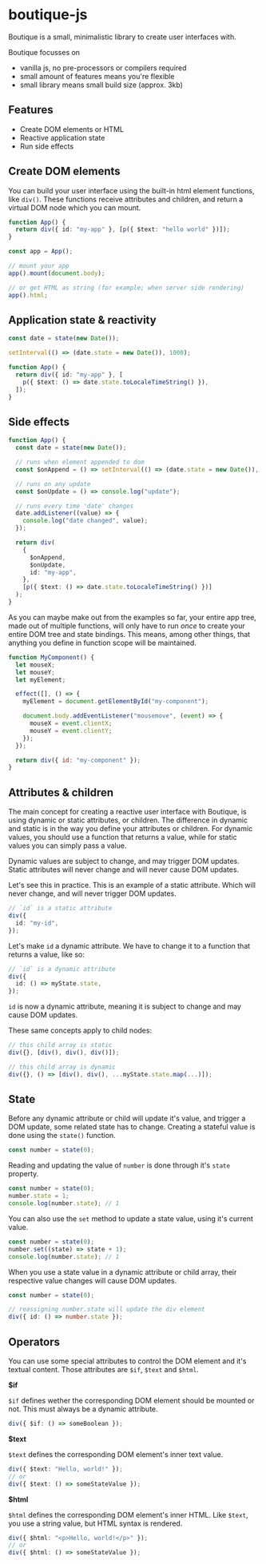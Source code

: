 # boutique-js

Boutique is a small, minimalistic library to create user interfaces with.

Boutique focusses on

- vanilla js, no pre-processors or compilers required
- small amount of features means you're flexible
- small library means small build size (approx. 3kb)

## Features

- Create DOM elements or HTML
- Reactive application state
- Run side effects

## Create DOM elements

You can build your user interface using the built-in html element functions, like `div()`. These functions receive attributes and children, and return a virtual DOM node which you can mount.

```ts
function App() {
  return div({ id: "my-app" }, [p({ $text: "hello world" })]);
}

const app = App();

// mount your app
app().mount(document.body);

// or get HTML as string (for example; when server side rendering)
app().html;
```

## Application state & reactivity

```ts
const date = state(new Date());

setInterval(() => (date.state = new Date()), 1000);

function App() {
  return div({ id: "my-app" }, [
    p({ $text: () => date.state.toLocaleTimeString() }),
  ]);
}
```

## Side effects

```ts
function App() {
  const date = state(new Date());

  // runs when element appended to dom
  const $onAppend = () => setInterval(() => (date.state = new Date()), 1000);

  // runs on any update
  const $onUpdate = () => console.log("update");

  // runs every time 'date' changes
  date.addListener((value) => {
    console.log("date changed", value);
  });

  return div(
    {
      $onAppend,
      $onUpdate,
      id: "my-app",
    },
    [p({ $text: () => date.state.toLocaleTimeString() })]
  );
}
```

As you can maybe make out from the examples so far, your entire app tree, made out of multiple functions, will only have to run _once_ to create your entire DOM tree and state bindings. This means, among other things, that anything you define in function scope will be maintained.

```js
function MyComponent() {
  let mouseX;
  let mouseY;
  let myElement;

  effect([], () => {
    myElement = document.getElementById("my-component");

    document.body.addEventListener("mousemove", (event) => {
      mouseX = event.clientX;
      mouseY = event.clientY;
    });
  });

  return div({ id: "my-component" });
}
```

## Attributes & children

The main concept for creating a reactive user interface with Boutique, is using dynamic or static attributes, or children. The difference in dynamic and static is in the way you define your attributes or children. For dynamic values, you should use a function that returns a value, while for static values you can simply pass a value.

Dynamic values are subject to change, and may trigger DOM updates. Static attributes will never change and will never cause DOM updates.

Let's see this in practice. This is an example of a static attribute. Which will never change, and will never trigger DOM updates.

```ts
// `id` is a static attribute
div({
  id: "my-id",
});
```

Let's make `id` a dynamic attribute. We have to change it to a function that returns a value, like so:

```ts
// `id` is a dynamic attribute
div({
  id: () => myState.state,
});
```

`id` is now a dynamic attribute, meaning it is subject to change and may cause DOM updates.

These same concepts apply to child nodes:

```ts
// this child array is static
div({}, [div(), div(), div()]);

// this child array is dynamic
div({}, () => [div(), div(), ...myState.state.map(...)]);
```

## State

Before any dynamic attribute or child will update it's value, and trigger a DOM update, some related state has to change. Creating a stateful value is done using the `state()` function.

```ts
const number = state(0);
```

Reading and updating the value of `number` is done through it's `state` property.

```ts
const number = state(0);
number.state = 1;
console.log(number.state); // 1
```

You can also use the `set` method to update a state value, using it's current value.

```ts
const number = state(0);
number.set((state) => state + 1);
console.log(number.state); // 1
```

When you use a state value in a dynamic attribute or child array, their respective value changes will cause DOM updates.

```ts
const number = state(0);

// reassigning number.state will update the div element
div({ id: () => number.state });
```

## Operators

You can use some special attributes to control the DOM element and it's textual content.
Those attributes are `$if`, `$text` and `$html`.

**$if**

`$if` defines wether the corresponding DOM element should be mounted or not. This must always be a dynamic attribute.

```ts
div({ $if: () => someBoolean });
```

**$text**

`$text` defines the corresponding DOM element's inner text value.

```ts
div({ $text: "Hello, world!" });
// or
div({ $text: () => someStateValue });
```

**$html**

`$html` defines the corresponding DOM element's inner HTML. Like `$text`, you use a string value, but HTML syntax is rendered.

```ts
div({ $html: "<p>Hello, world!</p>" });
// or
div({ $html: () => someStateValue });
```
